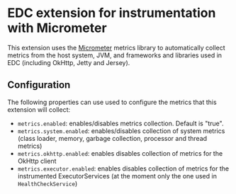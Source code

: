 # EDC extension for instrumentation with Micrometer

This extension uses the [Micrometer](https://micrometer.io/) metrics library to automatically collect metrics from the host system, JVM, and frameworks and libraries used in EDC (including OkHttp, Jetty and Jersey).

## Configuration

The following properties can use used to configure the metrics that this extension will collect:

- `metrics.enabled`: enables/disables metrics collection. Default is "true".
- `metrics.system.enabled`: enables/disables collection of system metrics (class loader, memory, garbage collection, processor and thread metrics)
- `metrics.okhttp.enabled`: enables disables collection of metrics for the OkHttp client
- `metrics.executor.enabled`: enables disables collection of metrics for the instrumented ExecutorServices (at the moment only the one used in `HealthCheckService`)
